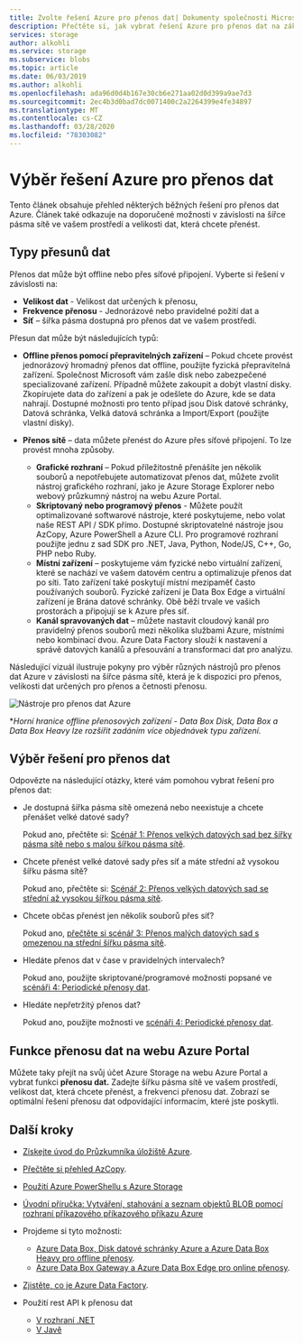 ```yaml
---
title: Zvolte řešení Azure pro přenos dat| Dokumenty společnosti Microsoft
description: Přečtěte si, jak vybrat řešení Azure pro přenos dat na základě velikosti dat a dostupné šířky pásma sítě ve vašem prostředí.
services: storage
author: alkohli
ms.service: storage
ms.subservice: blobs
ms.topic: article
ms.date: 06/03/2019
ms.author: alkohli
ms.openlocfilehash: ada96d0d4b167e30cb6e271aa02d0d399a9ae7d3
ms.sourcegitcommit: 2ec4b3d0bad7dc0071400c2a2264399e4fe34897
ms.translationtype: MT
ms.contentlocale: cs-CZ
ms.lasthandoff: 03/28/2020
ms.locfileid: "78303082"
---
```

# <a name="choose-an-azure-solution-for-data-transfer"></a>Výběr řešení Azure pro přenos dat

Tento článek obsahuje přehled některých běžných řešení pro přenos dat Azure. Článek také odkazuje na doporučené možnosti v závislosti na šířce pásma sítě ve vašem prostředí a velikosti dat, která chcete přenést.

## <a name="types-of-data-movement"></a>Typy přesunů dat

Přenos dat může být offline nebo přes síťové připojení. Vyberte si řešení v závislosti na:

- **Velikost dat** - Velikost dat určených k přenosu,
- **Frekvence přenosu** - Jednorázové nebo pravidelné požití dat a
- **Síť** – šířka pásma dostupná pro přenos dat ve vašem prostředí.

Přesun dat může být následujících typů:

- **Offline přenos pomocí přepravitelných zařízení** – Pokud chcete provést jednorázový hromadný přenos dat offline, použijte fyzická přepravitelná zařízení. Společnost Microsoft vám zašle disk nebo zabezpečené specializované zařízení. Případně můžete zakoupit a dobýt vlastní disky. Zkopírujete data do zařízení a pak je odešlete do Azure, kde se data nahrají.  Dostupné možnosti pro tento případ jsou Disk datové schránky, Datová schránka, Velká datová schránka a Import/Export (použijte vlastní disky).

- **Přenos sítě** – data můžete přenést do Azure přes síťové připojení. To lze provést mnoha způsoby.

    - **Grafické rozhraní** – Pokud příležitostně přenášíte jen několik souborů a nepotřebujete automatizovat přenos dat, můžete zvolit nástroj grafického rozhraní, jako je Azure Storage Explorer nebo webový průzkumný nástroj na webu Azure Portal.
    - **Skriptovaný nebo programový přenos** - Můžete použít optimalizované softwarové nástroje, které poskytujeme, nebo volat naše REST API / SDK přímo. Dostupné skriptovatelné nástroje jsou AzCopy, Azure PowerShell a Azure CLI. Pro programové rozhraní použijte jednu z sad SDK pro .NET, Java, Python, Node/JS, C++, Go, PHP nebo Ruby.
    - **Místní zařízení** – poskytujeme vám fyzické nebo virtuální zařízení, které se nachází ve vašem datovém centru a optimalizuje přenos dat po síti. Tato zařízení také poskytují místní mezipaměť často používaných souborů. Fyzické zařízení je Data Box Edge a virtuální zařízení je Brána datové schránky. Obě běží trvale ve vašich prostorách a připojují se k Azure přes síť.
    - **Kanál spravovaných dat** – můžete nastavit cloudový kanál pro pravidelný přenos souborů mezi několika službami Azure, místními nebo kombinací dvou. Azure Data Factory slouží k nastavení a správě datových kanálů a přesouvání a transformaci dat pro analýzu.

Následující vizuál ilustruje pokyny pro výběr různých nástrojů pro přenos dat Azure v závislosti na šířce pásma sítě, která je k dispozici pro přenos, velikosti dat určených pro přenos a četnosti přenosu.

![Nástroje pro přenos dat Azure](media/storage-choose-data-transfer-solution/azure-data-transfer-options-3.png)

**Horní hranice offline přenosových zařízení - Data Box Disk, Data Box a Data Box Heavy lze rozšířit zadáním více objednávek typu zařízení.*

## <a name="selecting-a-data-transfer-solution"></a>Výběr řešení pro přenos dat

Odpovězte na následující otázky, které vám pomohou vybrat řešení pro přenos dat:

- Je dostupná šířka pásma sítě omezená nebo neexistuje a chcete přenášet velké datové sady?
  
    Pokud ano, přečtěte si: [Scénář 1: Přenos velkých datových sad bez šířky pásma sítě nebo s malou šířkou pásma sítě](storage-solution-large-dataset-low-network.md).
- Chcete přenést velké datové sady přes síť a máte střední až vysokou šířku pásma sítě?

    Pokud ano, přečtěte si: [Scénář 2: Přenos velkých datových sad se střední až vysokou šířkou pásma sítě](storage-solution-large-dataset-moderate-high-network.md).
- Chcete občas přenést jen několik souborů přes síť?

    Pokud ano, [přečtěte si scénář 3: Přenos malých datových sad s omezenou na střední šířku pásma sítě](storage-solution-small-dataset-low-moderate-network.md).
- Hledáte přenos dat v čase v pravidelných intervalech?

    Pokud ano, použijte skriptované/programové možnosti popsané ve [scénáři 4: Periodické přenosy dat](storage-solution-periodic-data-transfer.md).
- Hledáte nepřetržitý přenos dat?

    Pokud ano, použijte možnosti ve [scénáři 4: Periodické přenosy dat](storage-solution-periodic-data-transfer.md).

## <a name="data-transfer-feature-in-azure-portal"></a>Funkce přenosu dat na webu Azure Portal

Můžete taky přejít na svůj účet Azure Storage na webu Azure Portal a vybrat funkci **přenosu dat.** Zadejte šířku pásma sítě ve vašem prostředí, velikost dat, která chcete přenést, a frekvenci přenosu dat. Zobrazí se optimální řešení přenosu dat odpovídající informacím, které jste poskytli. 

## <a name="next-steps"></a>Další kroky

- [Získejte úvod do Průzkumníka úložiště Azure](https://azure.microsoft.com/resources/videos/introduction-to-microsoft-azure-storage-explorer/).
- [Přečtěte si přehled AzCopy](https://docs.microsoft.com/azure/storage/common/storage-use-azcopy-v10).
- [Použití Azure PowerShellu s Azure Storage](https://docs.microsoft.com/azure/storage/common/storage-powershell-guide-full)
- [Úvodní příručka: Vytváření, stahování a seznam objektů BLOB pomocí rozhraní příkazového příkazového příkazu Azure](../blobs/storage-quickstart-blobs-cli.md)
- Projdeme si tyto možnosti:

    - [Azure Data Box, Disk datové schránky Azure a Azure Data Box Heavy pro offline přenosy](https://docs.microsoft.com/azure/databox/).
    - [Azure Data Box Gateway a Azure Data Box Edge pro online přenosy](https://docs.microsoft.com/azure/databox-online/).
- [Zjistěte, co je Azure Data Factory](https://docs.microsoft.com/azure/data-factory/copy-activity-overview).
- Použití rest API k přenosu dat

    - [V rozhraní .NET](https://docs.microsoft.com/dotnet/api/overview/azure/storage)
    - [V Javě](https://docs.microsoft.com/java/api/overview/azure/storage)
